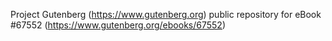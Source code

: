 Project Gutenberg (https://www.gutenberg.org) public repository for
eBook #67552 (https://www.gutenberg.org/ebooks/67552)
